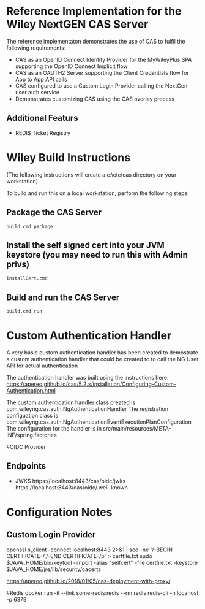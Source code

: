 # Reference Implementation for the Wiley NextGEN CAS Server

The reference implementaton demonstrates the use of CAS to fulfil the following requirements:
* CAS as an OpenID Connect Identity Provider for the MyWileyPlus SPA supporting the OpenID Connect Implicit flow
* CAS as an OAUTH2 Server supporting the Client Credentials flow for App to App API calls
* CAS configured to use a Custom Login Provider calling the NextGen user auth service
* Demonstrates customizing CAS using the CAS overlay process

## Additional Featurs
* REDIS Ticket Registry





#
# Wiley Build Instructions
(The following instructions will create a c:\etc\cas directory on your workstation)

To build and run this on a local workstation, perform the following steps:


## Package the CAS Server
    build.cmd package
## Install the self signed cert into your JVM keystore (you may need to run this with Admin privs)
    installCert.cmd
 
## Build and run the CAS Server
    build.cmd run    
 






  
# Custom Authentication Handler
A very basic custom authentication handler has been created to demostrate a custom authentication handler that could be created to to call the NG User API for 
actual authentication

The authentication handler was built using the instructions here: https://apereo.github.io/cas/5.2.x/installation/Configuring-Custom-Authentication.html

The custom authentication handler class created is com.wileyng.cas.auth.NgAuthenticationHandler
The registration configuation class is com.wileyng.cas.auth.NgAuthenticationEventExecutionPlanConfiguration
The configuration for the handler is in src/main/resources/META-INF/spring.factories



#OIDC Provider
## Endpoints
* JWKS https://localhost:8443/cas/oidc/jwks
https://localhost:8443/cas/oidc/.well-known


# Configuration Notes
## Custom Login Provider


openssl s_client -connect localhost:8443 2>&1 | sed -ne '/-BEGIN CERTIFICATE-/,/-END CERTIFICATE-/p' > certfile.txt
sudo $JAVA_HOME/bin/keytool -import -alias "selfcert" -file certfile.txt -keystore $JAVA_HOME/jre/lib/security/cacerts


https://apereo.github.io/2018/01/05/cas-deployment-with-proxy/


#Redis
    docker run -it --link some-redis:redis --rm redis redis-cli -h locahost -p 6379
    
    